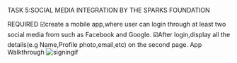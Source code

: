 TASK 5:SOCIAL MEDIA INTEGRATION BY THE SPARKS FOUNDATION

REQUIRED
☑️create a mobile app,where user can login through at least two social media from such as Facebook and Google.
☑️After login,display all the details(e.g Name,Profile photo,email,etc) on the second page.
App Walkthrough
![signingif](https://user-images.githubusercontent.com/93065948/166951190-2065309a-b4d8-454c-b876-1bc3dbe38d20.gif)
